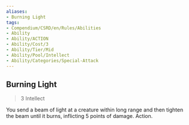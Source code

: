 ```yaml
---
aliases:
- Burning Light
tags:
- Compendium/CSRD/en/Rules/Abilities
- Ability
- Ability/ACTION
- Ability/Cost/3
- Ability/Tier/Mid
- Ability/Pool/Intellect
- Ability/Categories/Special-Attack
---
```


  
## Burning Light  
>3  Intellect  
  
You send a beam of light at a creature within long range and then tighten the beam until it burns, inflicting 5 points of damage. Action.